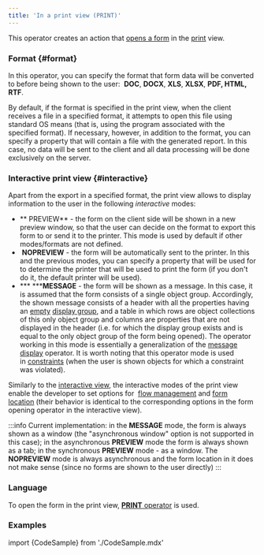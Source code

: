 ```yaml
---
title: 'In a print view (PRINT)'
---
```


This operator creates an action that [opens a form](Open_form.md) in the [print](Print_view.md) view.

### Format {#format}

In this operator, you can specify the format that form data will be converted to before being shown to the user:  **DOC**, **DOCX**, **XLS**, **XLSX**, **PDF, HTML, RTF**.

By default, if the format is specified in the print view, when the client receives a file in a specified format, it attempts to open this file using standard OS means (that is, using the program associated with the specified format). If necessary, however, in addition to the format, you can specify a property that will contain a file with the generated report. In this case, no data will be sent to the client and all data processing will be done exclusively on the server.

### Interactive print view {#interactive}

Apart from the export in a specified format, the print view allows to display information to the user in the following *interactive* modes:

-   ** PREVIEW** - the form on the client side will be shown in a new preview window, so that the user can decide on the format to export this form to or send it to the printer. This mode is used by default if other modes/formats are not defined.
-    **NOPREVIEW** - the form will be automatically sent to the printer. In this and the previous modes, you can specify a property that will be used for to determine the printer that will be used to print the form (if you don't do it, the default printer will be used).
-   *** *****MESSAGE** - the form will be shown as a message. In this case, it is assumed that the form consists of a single object group. Accordingly, the shown message consists of a header with all the properties having an [empty](Static_view.md#empty) [display group](Form_structure.md#drawgroup-broken), and a table in which rows are object collections of this only object group and columns are properties that are not displayed in the header (i.e. for which the display group exists and is equal to the only object group of the form being opened). The operator working in this mode is essentially a generalization of the [message display](Show_message_MESSAGE_ASK_.md) operator. It is worth noting that this operator mode is used in [constraints](Constraints.md) (when the user is shown objects for which a constraint was violated).

Similarly to the [interactive view](In_an_interactive_view_SHOW_DIALOG_.md), the interactive modes of the print view enable the developer to set options for  [flow management](In_an_interactive_view_SHOW_DIALOG_.md#flow) and [form location](In_an_interactive_view_SHOW_DIALOG_.md#location) (their behavior is identical to the corresponding options in the form opening operator in the interactive view).


:::info
Сurrent implementation: in the **MESSAGE** mode, the form is always shown as a window (the "asynchronous window" option is not supported in this case); in the asynchronous **PREVIEW** mode the form is always shown as a tab; in the synchronous **PREVIEW** mode - as a window. The **NOPREVIEW** mode is always asynchronous and the form location in it does not make sense (since no forms are shown to the user directly)
:::

### Language

To open the form in the print view, [**PRINT** operator](PRINT_operator.md) is used.

### Examples

import {CodeSample} from './CodeSample.mdx'

<CodeSample url="https://documentation.lsfusion.org/sample?file=ActionSample&block=print"/>
